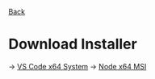 [Back](../)
# Download Installer
→ [VS Code x64 System](https://az764295.vo.msecnd.net/stable/91899dcef7b8110878ea59626991a18c8a6a1b3e/VSCodeUserSetup-x64-1.47.3.exe)
→ [Node x64 MSI](https://nodejs.org/dist/v12.18.3/node-v12.18.3-x64.msi)
